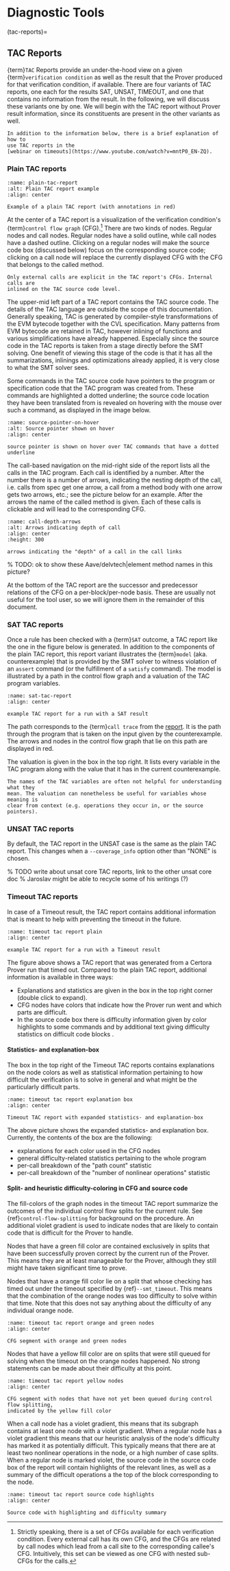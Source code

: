 Diagnostic Tools
================


(tac-reports)=
## TAC Reports

{term}`TAC` Reports provide an under-the-hood view on a given
{term}`verification condition` as well as the result that the Prover produced
for that verification condition, if available. There are four variants
of TAC reports, one each for the results SAT, UNSAT, TIMEOUT, and one that
contains no information from the result. In the following, we will discuss these
variants one by one. We will begin with the TAC report without Prover result
information, since its constituents are present in the other variants as well.

```{note}
In addition to the information below, there is a brief explanation of how to 
use TAC reports in the 
[webinar on timeouts](https://www.youtube.com/watch?v=mntP0_EN-ZQ).
```

### Plain TAC reports


```{figure} rebase-tac-report-plain-annotated.png
:name: plain-tac-report
:alt: Plain TAC report example
:align: center

Example of a plain TAC report (with annotations in red)
```

At the center of a TAC report is a visualization of the verification condition's
{term}`control flow graph` (CFG).[^nested-cfg] There are two kinds of nodes.
Regular nodes and call nodes. Regular nodes have a solid outline, while call
nodes have a dashed outline. Clicking on a regular nodes will make the source
code box (discussed below) focus on the corresponding source code; clicking on a
call node will replace the currently displayed CFG with the CFG that belongs to
the called method. 

```{note}
Only external calls are explicit in the TAC report's CFGs. Internal calls are 
inlined on the TAC source code level.
```

[^nested-cfg]: Strictly speaking, there is a set of CFGs available for each
    verification condition. Every external call has its own CFG, and the CFGs
    are related by call nodes which lead from a call site to the corresponding
    callee's CFG. Intuitively, this set can be viewed as one CFG with nested 
    sub-CFGs for the calls.

The upper-mid left part of a TAC report contains the TAC source code. The
details of the TAC language are outside the scope of this documentation.
Generally speaking, TAC is generated by compiler-style transformations of the
EVM bytecode together with the CVL specification. Many patterns from EVM
bytecode are retained in TAC, however inlining of functions and various
simplifications have already happened. Especially since the source code in the
TAC reports is taken from a stage directly before the SMT solving. One benefit
of viewing this stage of the code is that it has all the summarizations,
inlinings and optimizations already applied, it is very close to what the SMT
solver sees. 

Some commands in the TAC source code have pointers to the program or
specification code that the TAC program was created from. These commands are
highlighted a dotted underline; the source code location they have been
translated from is revealed on hovering with the mouse over such a command, as
displayed in the image below.


```{figure} source-pointer-on-hover-annotated.png
:name: source-pointer-on-hover
:alt: Source pointer shown on hover
:align: center

source pointer is shown on hover over TAC commands that have a dotted underline
```

The call-based navigation on the mid-right side of the report lists all the
calls in the TAC program. Each call is identified by a number. After the number
there is a number of arrows, indicating the nesting depth of the call, i.e.
calls from spec get one arrow, a call from a method body with one arrow gets two
arrows, etc.; see the picture below for an example. After the arrows the name of
the called method is given. Each of these calls is clickable and will lead to
the corresponding CFG.

```{figure} call-depth-arrows.png
:name: call-depth-arrows
:alt: Arrows indicating depth of call
:align: center
:height: 300

arrows indicating the "depth" of a call in the call links
```

% TODO: ok to show these Aave/delvtech|element method names in this picture?

At the bottom of the TAC report are the successor and predecessor relations of
the CFG on a per-block/per-node basis. These are usually not useful for the tool
user, so we will ignore them in the remainder of this document.

### SAT TAC reports

Once a rule has been checked with a {term}`SAT` outcome, a TAC report like the one
in the figure below is generated. In addition to the components of the plain TAC
report, this report variant illustrates the {term}`model` (aka. counterexample)
that is provided by the SMT solver to witness violation of an `assert` command
(or the fulfillment of a `satisfy` command). The model is illustrated by a path
in the control flow graph and a valuation of the TAC program variables.


```{figure} sat-tac-report-plain.png
:name: sat-tac-report
:align: center

example TAC report for a run with a SAT result
```

The path corresponds to the {term}`call trace` from the
[report](verification-report). It is the path through the program that is taken
on the input given by the counterexample. The arrows and nodes in the control
flow graph that lie on this path are displayed in red.

The valuation is given in the box in the top right. It lists every variable in
the TAC program along with the value that it has in the current counterexample.


```{note}
The names of the TAC variables are often not helpful for understanding what they 
mean. The valuation can nonetheless be useful for variables whose meaning is 
clear from context (e.g. operations they occur in, or the source pointers).
```

### UNSAT TAC reports

By default, the TAC report in the UNSAT case is the same as the plain TAC
report. This changes when a `--coverage_info` option other than "NONE" is
chosen.

% TODO write about unsat core TAC reports, link to the other unsat core doc
%  Jaroslav might be able to recycle some of his writings (?)

### Timeout TAC reports

In case of a Timeout result, the TAC report contains additional information that
is meant to help with preventing the timeout in the future.

```{figure} timeout-tac-report-overview.png
:name: timeout tac report plain
:align: center

example TAC report for a run with a Timeout result
```

The figure above shows a TAC report that was generated from a Certora Prover run
that timed out. Compared to the plain TAC report, additional information is
available in three ways:
 - Explanations and statistics are given in the box in the top right corner 
   (double click to expand).
 - CFG nodes have colors that indicate how the Prover run went and which parts 
   are difficult.
 - In the source code box there is difficulty information given by color 
   highlights to some commands and by additional text giving difficulty 
   statistics on difficult code blocks .



#### Statistics- and explanation-box

The box in the top right of the Timeout TAC reports contains explanations on the
node colors as well as statistical information pertaining to how difficult the
verification is to solve in general and what might be the particularly difficult
parts.   

```{figure} timeout-tac-report-explanation-box.png
:name: timeout tac report explanation box
:align: center

Timeout TAC report with expanded statistics- and explanation-box
```

The above picture shows the expanded statistics- and explanation box. Currently,
the contents of the box are the following:
 - explanations for each color used in the CFG nodes
 - general difficulty-related statistics pertaining to the whole program
 - per-call breakdown of the "path count" statistic
 - per-call breakdown of the "number of nonlinear operations" statistic


#### Split- and heuristic difficulty-coloring in CFG and source code

The fill-colors of the graph nodes in the timeout TAC report summarize the
outcomes of the individual control flow splits for the current rule. See
{ref}`control-flow-splitting` for background on the procedure.
An additional violet gradient is used to indicate nodes that are likely to 
contain code that is difficult for the Prover to handle.

Nodes that have a green fill color are contained exclusively in splits that have
been successfully proven correct by the current run of the Prover. This means
they are at least manageable for the Prover, although they still might have
taken significant time to prove.

Nodes that have a orange fill color lie on a split that whose checking has timed
out under the timeout specified by {ref}`--smt_timeout`. This means that the
combination of the orange nodes was too difficulty to solve within that time.
Note that this does not say anything about the difficulty of any individual
orange node.

```{figure} timeout-tac-report-green-nodes.png
:name: timeout tac report orange and green nodes
:align: center

CFG segment with orange and green nodes
```

Nodes that have a yellow fill color are on splits that were still queued for
solving when the timeout on the orange nodes happened. No strong statements can
be made about their difficulty at this point.

```{figure} timeout-tac-report-yellow-nodes.png
:name: timeout tac report yellow nodes
:align: center

CFG segment with nodes that have not yet been queued during control flow splitting,
indicated by the yellow fill color
```

When a call node has a violet gradient, this means that its subgraph contains at
least one node with a violet gradient. When a regular node has a violet gradient
this means that our heuristic analysis of the node's difficulty has marked it as
potentially difficult. This typically means that there are at least two
nonlinear operations in the node, or a high number of case splits. When a
regular node is marked violet, the source code in the source code box of the
report will contain highlights of the relevant lines, as well as a summary of
the difficult operations a the top of the block corresponding to the node.

```{figure} timeout-tac-report-source-code.png
:name: timeout tac report source code highlights 
:align: center

Source code with highlighting and difficulty summary
```

